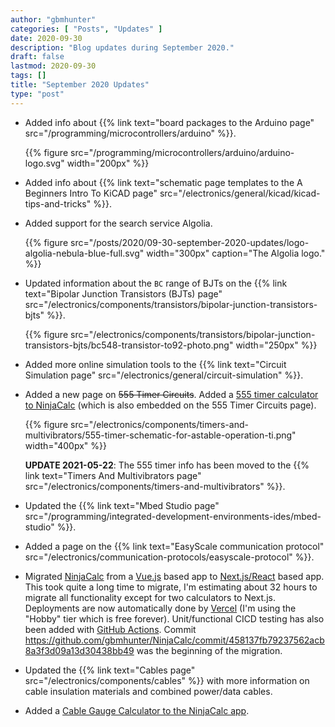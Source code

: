 ```yaml
---
author: "gbmhunter"
categories: [ "Posts", "Updates" ]
date: 2020-09-30
description: "Blog updates during September 2020."
draft: false
lastmod: 2020-09-30
tags: []
title: "September 2020 Updates"
type: "post"
---
```


* Added info about {{% link text="board packages to the Arduino page" src="/programming/microcontrollers/arduino" %}}.

    {{% figure src="/programming/microcontrollers/arduino/arduino-logo.svg" width="200px" %}}

* Added info about {{% link text="schematic page templates to the A Beginners Intro To KiCAD page" src="/electronics/general/kicad/kicad-tips-and-tricks" %}}.

* Added support for the search service Algolia.

    {{% figure src="/posts/2020/09-30-september-2020-updates/logo-algolia-nebula-blue-full.svg" width="300px" caption="The Algolia logo." %}}

* Updated information about the `BC` range of BJTs on the {{% link text="Bipolar Junction Transistors (BJTs) page" src="/electronics/components/transistors/bipolar-junction-transistors-bjts" %}}.

    {{% figure src="/electronics/components/transistors/bipolar-junction-transistors-bjts/bc548-transistor-to92-photo.png" width="250px" %}}

* Added more online simulation tools to the {{% link text="Circuit Simulation page" src="/electronics/general/circuit-simulation" %}}.

* Added a new page on ~~555 Timer Circuits~~. Added a [555 timer calculator to NinjaCalc](https://ninja-calc.mbedded.ninja/calculators/electronics/ics/555-timer-astable-rt-rb-c) (which is also embedded on the 555 Timer Circuits page).

    {{% figure src="/electronics/components/timers-and-multivibrators/555-timer-schematic-for-astable-operation-ti.png" width="400px" %}}
    
  **UPDATE 2021-05-22**: The 555 timer info has been moved to the {{% link text="Timers And Multivibrators page" src="/electronics/components/timers-and-multivibrators" %}}.

* Updated the {{% link text="Mbed Studio page" src="/programming/integrated-development-environments-ides/mbed-studio" %}}.

* Added a page on the {{% link text="EasyScale communication protocol" src="/electronics/communication-protocols/easyscale-protocol" %}}.

* Migrated [NinjaCalc](https://ninja-calc.mbedded.ninja/) from a [Vue.js](https://vuejs.org/) based app to [Next.js/React](https://nextjs.org/) based app. This took quite a long time to migrate, I'm estimating about 32 hours to migrate all functionality except for two calculators to Next.js. Deployments are now automatically done by [Vercel](https://vercel.com/) (I'm using the "Hobby" tier which is free forever). Unit/functional CICD testing has also been added with [GitHub Actions](https://github.com/features/actions). Commit <https://github.com/gbmhunter/NinjaCalc/commit/458137fb79237562acb8a3f3d09a13d30438bb49> was the beginning of the migration.

* Updated the {{% link text="Cables page" src="/electronics/components/cables" %}} with more information on cable insulation materials and combined power/data cables.

* Added a [Cable Gauge Calculator to the NinjaCalc app](https://ninja-calc.mbedded.ninja/calculators/electronics/cabling/wire-gauge-calculator).

